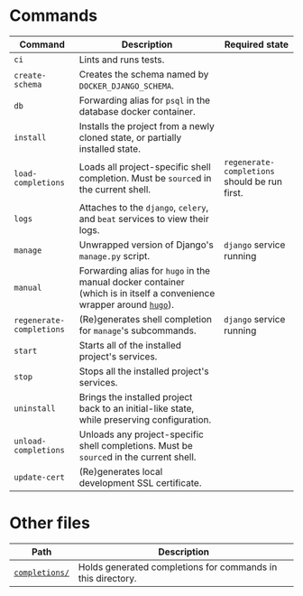 # Commands

Command | Description | Required state
-|-|-
`ci` | Lints and runs tests.
`create-schema` | Creates the schema named by `DOCKER_DJANGO_SCHEMA`.
`db` | Forwarding alias for `psql` in the database docker container.
`install` | Installs the project from a newly cloned state, or partially installed state.
`load-completions` | Loads all project-specific shell completion.  Must be `source`d in the current shell. | `regenerate-completions` should be run first.
`logs` | Attaches to the `django`, `celery`, and `beat` services to view their logs.
`manage` | Unwrapped version of Django's `manage.py` script. | `django` service running
`manual` | Forwarding alias for `hugo` in the manual docker container (which is in itself a convenience wrapper around [`hugo`](https://gohugo.io/)).
`regenerate-completions` | (Re)generates shell completion for `manage`'s subcommands. | `django` service running
`start` | Starts all of the installed project's services.
`stop` | Stops all the installed project's services.
`uninstall` | Brings the installed project back to an initial-like state, while preserving configuration.
`unload-completions` | Unloads any project-specific shell completions.  Must be `source`d in the current shell.
`update-cert` | (Re)generates local development SSL certificate.

# Other files

Path | Description
-|-
[`completions/`](completions/) | Holds generated completions for commands in this directory.

